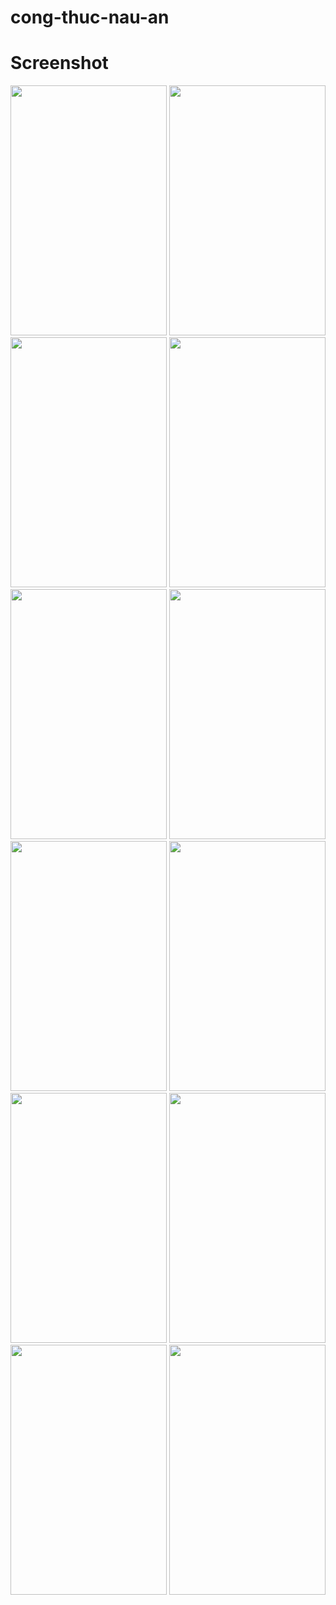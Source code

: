 # cong-thuc-nau-an
# Screenshot
<img src="https://user-images.githubusercontent.com/22500109/28105978-28225950-670c-11e7-8612-bf5443cf674a.png" width="250" height="400"/>
<img src="https://user-images.githubusercontent.com/22500109/28105979-285a475c-670c-11e7-931e-901231e4d806.png" width="250" height="400"/>
<img src="https://user-images.githubusercontent.com/22500109/28105982-286aeae4-670c-11e7-90d8-92e4881b88a6.png" width="250" height="400"/>
<img src="https://user-images.githubusercontent.com/22500109/28105981-2869ee32-670c-11e7-9bc1-f8adf287c6b4.png" width="250" height="400"/>
<img src="https://user-images.githubusercontent.com/22500109/28105985-28936744-670c-11e7-86a4-2be2013b1f8f.png" width="250" height="400"/>
<img src="https://user-images.githubusercontent.com/22500109/28105984-2874e288-670c-11e7-98bd-678261f38e30.png" width="250" height="400"/>
<img src="https://user-images.githubusercontent.com/22500109/28105983-286b083a-670c-11e7-95e5-0ce81c14b3f0.png" width="250" height="400"/>
<img src="https://user-images.githubusercontent.com/22500109/28105986-28964090-670c-11e7-8212-a8834745420a.png" width="250" height="400"/>
<img src="https://user-images.githubusercontent.com/22500109/28105980-2865fcd2-670c-11e7-91fc-5f60ebcf8f15.png" width="250" height="400"/>
<img src="https://user-images.githubusercontent.com/22500109/28105987-289ada74-670c-11e7-84b4-cd8e746e125a.png" width="250" height="400"/>
<img src="https://user-images.githubusercontent.com/22500109/28105988-289c43aa-670c-11e7-963e-5d2cfa4074cd.png" width="250" height="400"/>
<img src="https://user-images.githubusercontent.com/22500109/28105989-289cd464-670c-11e7-9e6d-8189dfb2e320.png" width="250" height="400"/>
